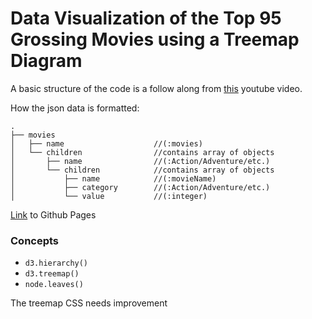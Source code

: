 # Data Visualization of the Top 95 Grossing Movies using a Treemap Diagram

A basic structure of the code is a follow along from [this](https://www.youtube.com/watch?v=wvfBn7GCCHk) youtube video. 


How the json data is formatted:

```
.
├── movies
│   ├── name                    //(:movies)
│   └── children                //contains array of objects
│       ├── name                //(:Action/Adventure/etc.)
│       └── children            //contains array of objects
│           ├── name            //(:movieName)
│           ├── category        //(:Action/Adventure/etc.)
│           └── value           //(:integer)

```



[Link](https://rajdeepdev10.github.io/treemap-diagram) to Github Pages

### Concepts

- `d3.hierarchy()` 
- `d3.treemap()`
- `node.leaves()`

The treemap CSS needs improvement